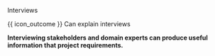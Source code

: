 <span id="title">Interviews</span>

<span id="prereqs"></span>

<span id="outcomes">{{ icon_outcome }} Can explain interviews</span>

<div id="body">

**Interviewing stakeholders and <trigger for="pop:interviews-domainExpert">domain experts</trigger> can produce useful information that project requirements.**

<popover id="pop:interviews-domainExpert" title="" placement="top">
  <div slot="content">
    <include src="../../common/definitions.md#def-domain-expert" />
  </div>
</popover>

</div>

<div id="extras">
</div>